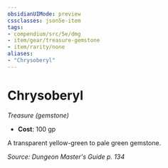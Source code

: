 ```yaml
---
obsidianUIMode: preview
cssclasses: json5e-item
tags:
- compendium/src/5e/dmg
- item/gear/treasure-gemstone
- item/rarity/none
aliases: 
- "Chrysoberyl"
---
```

# Chrysoberyl
*Treasure (gemstone)*  

- **Cost**: 100 gp

A transparent yellow-green to pale green gemstone.

*Source: Dungeon Master's Guide p. 134*